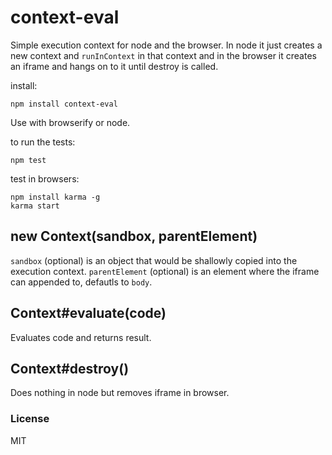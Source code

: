 # context-eval

Simple execution context for node and the browser. In node it just creates a new
context and `runInContext` in that context and in the browser it creates an
iframe and hangs on to it until destroy is called.

install:

    npm install context-eval

Use with browserify or node.

to run the tests:

    npm test

test in browsers:

    npm install karma -g
    karma start


## new Context(sandbox, parentElement)

`sandbox` (optional) is an object that would be shallowly copied into the execution context.
`parentElement` (optional) is an element where the iframe can appended to, defautls to `body`.

## Context#evaluate(code)

Evaluates code and returns result.

## Context#destroy()

Does nothing in node but removes iframe in browser.


### License

MIT